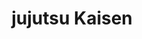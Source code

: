 ---
layout: lecteur.njk
tags : jjk

title : jujutsu Kaisen
episode : 17
saison : 1
iframe : https://streamtape.com/e/Mkg2Jpvl6xtmmO7/JUJUTSU_KAISEN_-_17_VOSTFR.mp4

cc :  VostFr
---